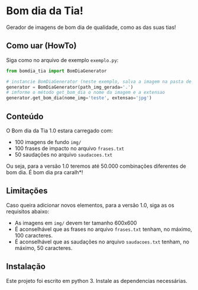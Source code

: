 # Bom dia da Tia!
Gerador de imagens de bom dia de qualidade, como as das suas tias!

## Como uar (HowTo)
Siga como no arquivo de exemplo `exemplo.py`:

```python
from bomdia_tia import BomDiaGenerator

# instancie BomDiaGenerator (neste exemplo, salva a imagem na pasta de execução)
generator = BomDiaGenerator(path_img_gerada='.')
# imforme o método get_bom_dia o nome da imagem e a extensao
generator.get_bom_dia(nome_img='teste', extensao='jpg')
```

## Conteúdo
O Bom dia da Tia 1.0 estara carregado com:
* 100 imagens de fundo `img/`
* 100 frases de impacto no arquivo `frases.txt`
* 50 saudações no arquivo `saudacoes.txt`

Ou seja, para a versão 1.0 teremos até 50.000 combinações diferentes de bom dia. É bom dia pra caralh*!

## Limitações

Caso queira adicionar novos elementos, para a versão 1.0, siga as os requisitos abaixo:
* As imagens em `img/` devem ter tamanho 600x600
* É aconselhável que as frases no arquivo `frases.txt` tenham, no máximo, 100 caracteres.
* É aconselhável que as saudações no arquivo `saudacoes.txt` tenham, no máximo, 50 caracteres.

## Instalação

Este projeto foi escrito em python 3. Instale as dependencias necessárias.